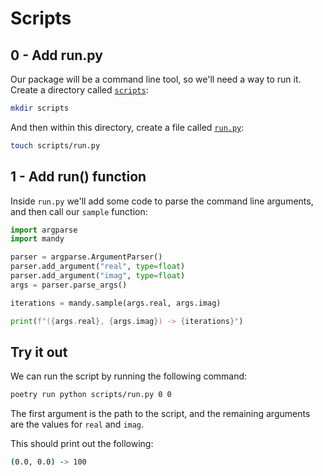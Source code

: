 # Scripts

## 0 - Add run.py

Our package will be a command line tool, so we'll need a way to run it.
Create a directory called [`scripts`](./scripts):

```bash
mkdir scripts
```

And then within this directory, create a file called [`run.py`](./scripts/run.py):

```bash
touch scripts/run.py
```

## 1 - Add run() function

Inside `run.py` we'll add some code to parse the command line arguments, and then call our `sample` function:

```python
import argparse
import mandy

parser = argparse.ArgumentParser()
parser.add_argument("real", type=float)
parser.add_argument("imag", type=float)
args = parser.parse_args()

iterations = mandy.sample(args.real, args.imag)

print(f"({args.real}, {args.imag}) -> {iterations}")
```

## Try it out

We can run the script by running the following command:

```bash
poetry run python scripts/run.py 0 0
```

The first argument is the path to the script, and the remaining arguments are the values for `real` and `imag`.

This should print out the following:

```bash
(0.0, 0.0) -> 100
```
